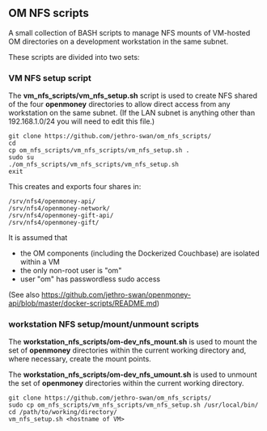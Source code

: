 ## OM NFS scripts

A small collection of BASH scripts to manage NFS mounts of VM-hosted OM directories on a development workstation in the same subnet.

These scripts are divided into two sets:

### VM NFS setup script

The **vm_nfs_scripts/vm_nfs_setup.sh** script is used to create NFS shared of the four **openmoney** directories to allow direct access from 
any workstation on the same subnet. (If the LAN subnet is anything other than 192.168.1.0/24 you will need to edit this file.)

    git clone https://github.com/jethro-swan/om_nfs_scripts/
    cd
    cp om_nfs_scripts/vm_nfs_scripts/vm_nfs_setup.sh .
    sudo su
    ./om_nfs_scripts/vm_nfs_scripts/vm_nfs_setup.sh
    exit

This creates and exports four shares in:

    /srv/nfs4/openmoney-api/
    /srv/nfs4/openmoney-network/
    /srv/nfs4/openmoney-gift-api/
    /srv/nfs4/openmoney-gift/

It is assumed that
- the OM components (including the Dockerized Couchbase) are isolated within a VM 
- the only non-root user is "om"
- user "om" has passwordless sudo access

(See also https://github.com/jethro-swan/openmoney-api/blob/master/docker-scripts/README.md)

### workstation NFS setup/mount/unmount scripts

The **workstation_nfs_scripts/om-dev_nfs_mount.sh** is used to mount the set of **openmoney** directories within the current working directory and, where necessary, create the mount points.

The **workstation_nfs_scripts/om-dev_nfs_umount.sh** is used to unmount the set of **openmoney** directories within the current working directory.


    git clone https://github.com/jethro-swan/om_nfs_scripts/
    sudo cp om_nfs_scripts/vm_nfs_scripts/vm_nfs_setup.sh /usr/local/bin/
    cd /path/to/working/directory/
    vm_nfs_setup.sh <hostname of VM>
